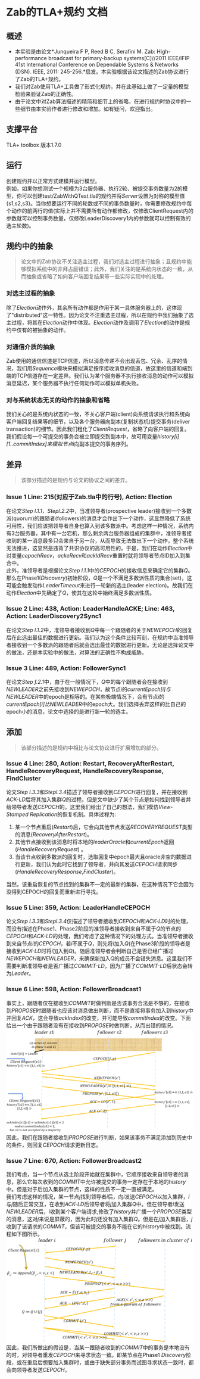 # Zab的TLA+规约 文档

## 概述
-	本实验是由论文*Junqueira F P, Reed B C, Serafini M. Zab: High-performance broadcast for primary-backup systems[C]//2011 IEEE/IFIP 41st International Conference on Dependable Systems & Networks (DSN). IEEE, 2011: 245-256.*启发。本实验根据该论文描述的Zab协议进行了Zab的TLA+规约。
-	我们对Zab使用TLA+工具做了形式化规约，并在此基础上做了一定量的模型检验来验证Zab的正确性。
-	由于论文中对Zab算法描述的精简和细节上的省略，在进行规约时协议中的一些细节由本实验作者进行修改和增加。如有疑问，欢迎指出。

## 支撑平台
TLA+ toolbox 版本1.7.0

## 运行
创建规约并以正常方式建模并运行模型。  
例如，如果你想测试一个规模为3台服务器、执行2轮、被提交事务数量为2的模型，你可以创建test/ZabWithQTest.tla的规约并将*Server*设置为对称的模型值{s1,s2,s3}。当你想要运行不同的轮数或不同的事务数量时，你需要修改规约中每个动作的前两行的值(实际上并不需要所有动作都修改，仅修改ClientRequest内的参数就可以控制事务数量，仅修改LeaderDiscovery1内的参数就可以控制有效的选主轮数)。

## 规约中的抽象
>论文中的Zab协议不关注选主过程，我们对选主过程进行抽象；且规约中能够模拟系统中的非拜占庭错误；此外，我们关注的是系统内状态的一致，从而抽象或省略了如向客户端回复结果等一些实际实现中的处理。

### 对选主过程的抽象
除了*Election*动作外，其余所有动作都是作用于某一具体服务器上的，这体现了"distributed"这一特性。因为论文不注重选主过程，所以在规约中我们抽象了选主过程，将其在*Election*动作中体现。*Election*动作及调用了*Election*的动作是规约中仅有的被抽象的动作。

### 对通信介质的抽象
Zab使用的通信信道是TCP信道，所以消息传递不会出现丢包、冗余、乱序的情况，我们用*Sequence*模块来模拟满足按序接收消息的信道，故这里的信道和端到端的TCP信道存在一定差异。我们认为某个服务器不执行接收消息的动作可以模拟消息延迟，某个服务器不执行任何动作可以模拟单机失败。

### 对与系统状态无关的动作的抽象和省略
我们关心的是系统内状态的一致，不关心客户端(client)向系统请求执行和系统向客户端回复结果等的细节，以及各个服务器向副本(复制状态机)提交事务(deliver transaction)的细节。因此我们粗化了*ClientRequest*，省略了向客户端的回复。我们假设每一个可提交的事务会被立即提交到副本中，故可用变量*history[i][1..commitIndex]*来模拟节点*i*向副本提交的事务序列。

## 差异
>该部分描述的是规约与论文的协议之间的差异。

### Issue 1 Line: 215(对应于Zab.tla中的行号), Action: Election
在论文*Step l.1.1，Stepl.2.2*中，当准领导者(prospective leader)接收到一个多数派(quorum)的跟随者(followers)的消息才会作出下一个动作，这显然降低了系统可用性，我们应该把领导者自身也算入到该多数派中。考虑这样一种情况，系统内有3台服务器，其中有一台宕机，那么剩余两台服务器组成的集群中，准领导者接收到的某一消息最多只会来自于另一台，从而导致无法做出下一个动作，整个系统无法推进，这显然是违背了共识协议的高可用性的。于是，我们在动作*Election*中对变量*cepochRecv*，*ackeRecv*和*ackldRecv*重置时就将领导者节点ID加入到集合中。  
此外，准领导者是根据论文*Step l.1.1*中的*CEPOCH*的接收信息来确定它的集群*Q*。那么在Phase1(*Discovery*)初始阶段，*Q*是一个不满足多数派性质的集合(set)，这可能会触发动作*LeaderTimeout*来进行一轮新的选主(leader election)。故我们在动作*Election*中先确定了*Q*，使其在这轮中始终满足多数派性质。


### Issue 2 Line: 438, Action: LeaderHandleACKE; Line: 463, Action: LeaderDiscovery2Sync1
在论文*Step l.1.2*中，准领导者接收到*Q*中每一个跟随者的关于*NEWEPOCH*的回复后在此选出最佳的数据进行更新。我们认为这个条件比较苛刻，在规约中当准领导者接收到一个多数派的跟随者后就会选出最佳的数据进行更新。无论是选择论文中的做法，还是本实验中的做法，对算法的正确性不构成威胁。

### Issue 3 Line: 489, Action: FollowerSync1
在论文*Step f.2.1*中，由于在一般情况下，*Q*中的每个跟随者会在接收到*NEWLEADER*之前先接收到*NEWEPOCH*，故节点*i*的*currentEpoch[i]*与*NEWLEADER*中的epoch是相等的。在某些极端情况下，会有节点*i*的*currentEpoch[i]*比*NEWLEADER*中的epoch大。我们选择丢弃这样的比自己的epoch小的消息，论文中选择的是进行新一轮的选主。


## 添加
>该部分描述的是规约中相比与论文协议进行扩展增加的部分。

### Issue 4 Line: 280, Action: Restart, RecoveryAfterRestart, HandleRecoveryRequest, HandleRecoveryResponse, FindCluster
论文*Step l.3.3*和*Stepl.3.4*描述了领导者接收到*CEPOCH*进行回复，并在接收到*ACK-LD*后将其加入集群*Q*的过程。但是文中缺少了某个节点是如何找到领导者并给领导者发送*CEPOCH*的。这里我们给出了自己的想法，我们模仿*View-Stamped Replication*的恢复机制。具体过程为:  
1.	某一个节点重启(*Restart*)后，它会向其他节点发送*RECOVERYREQUEST*类型的消息(*RecoveryAfterRestart*)。	  
2.	其他节点接收到该消息时将本地的*leaderOracle*和*currentEpoch*返回(*HandleRecoveryRequest*)  。
3.	当该节点收到多数派的回复时，选取回复中epoch最大且oracle非空的数据进行更新，我们认为此时它找到了领导者，并向其发送*CEPOCH*请求同步(*HandleRecoveryResponse*,*FindCluster*)。  

当然，该重启恢复的节点找到的集群不一定的最新的集群，在这种情况下它会因为没得到CEPOCH的回复而重新进行寻找。

### Issue 5 Line: 359, Action: LeaderHandleCEPOCH
论文*Step l.3.3*和*Stepl.3.4*仅描述了领导者接收到*CEPOCH*和*ACK-LD*时的处理，而没有描述在Phase1、Phase2阶段的准领导者接收到来自不属于*Q*的节点的*CEPOCH*和*ACK-LD*的处理，我们考虑了这种情况下的处理方式。当准领导者接收到来自节点*i*的*CEPOCH*，若*i*不属于*Q*，则先将*i*加入*Q*(在Phase3阶段的领导者是接收到*ACK-LD*时将*i*加入到*Q*)。随后准领导者会判断自己是否已经广播过*NEWEPOCH*和*NEWLEADER*，来确保新加入*Q*的成员不会错失消息。这里我们不需要判断准领导者是否广播过*COMMIT-LD*，因为广播了*COMMIT-LD*后状态会转为*Leader*。

### Issue 6 Line: 598, Action: FollowerBroadcast1
事实上，跟随者仅在接收到*COMMIT*时做判断是否该事务合法是不够的，在接收到*PROPOSE*时跟随者也应该对消息做出判断，而不是直接将事务加入到history中并回复*ACK*，这会导致*ackIndex*的改变，并可能导致*commitIndex*的改变。下面给出一个由于跟随者没有在接收到*PROPOSE*时做判断，从而出错的情况。
![pic wrong commitIndex](picture/pic_double_same_transaction.PNG)  
因此，我们在跟随者接收到*PROPOSE*进行判断，如果该事务不满足添加到历史中的条件，则回复*CEPOCH*请求更新日志。

### Issue 7 Line: 670, Action: FollowerBroadcast2
我们考虑，当一个节点从选主阶段开始就在集群中，它顺序接收来自领导者的消息，那么它每次收到的*COMMIT*中允许被提交的事务一定存在于本地的*history*中。但是对于后加入集群的节点，这样的性质不一定一直被满足。  
我们考虑这样的情况，某一节点*j*找到领导者*i*后，向*i*发送*CEPOCH*以加入集群，*i*与*j*随后正常交互，在收到*ACK-LD*后领导者将*j*加入集群*Q*中。但在领导者*i*发送*NEWLEADER*后，*i*收到某个客户端请求,修改了*history*并广播一个*PROPOSE*类型的消息，这对*j*来说是屏蔽的，因为此时*j*还没有加入集群*Q*。但是在*j*加入集群后，*j*收到了该请求的*COMMIT*，但该可被提交的事务不能在它的*history*中被找到。流程如下图所示。
![pic recovery](picture/pic_recovery.PNG)  
因此，我们所做出的假设是，当某一跟随者收到的*COMMIT*中的事务是本地没有的时，对领导者重发*CEPOCH*来寻求状态一致。即某节点在Phase1 *Discovery*阶段，或在重启后想要加入集群时，或由于缺失部分事务而试图寻求状态一致时，都会向领导者发送*CEPOCH*。